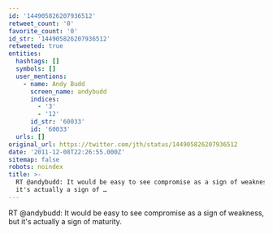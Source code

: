```yaml
---
id: '144905826207936512'
retweet_count: '0'
favorite_count: '0'
id_str: '144905826207936512'
retweeted: true
entities:
  hashtags: []
  symbols: []
  user_mentions:
    - name: Andy Budd
      screen_name: andybudd
      indices:
        - '3'
        - '12'
      id_str: '60033'
      id: '60033'
  urls: []
original_url: https://twitter.com/jth/status/144905826207936512
date: '2011-12-08T22:26:55.000Z'
sitemap: false
robots: noindex
title: >-
  RT @andybudd: It would be easy to see compromise as a sign of weakness, but
  it's actually a sign of …
---
```


RT @andybudd: It would be easy to see compromise as a sign of weakness, but it's actually a sign of maturity.